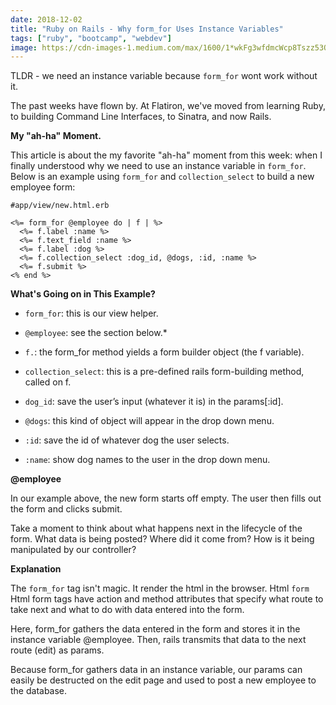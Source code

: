 ```yaml
---
date: 2018-12-02
title: "Ruby on Rails - Why form_for Uses Instance Variables"
tags: ["ruby", "bootcamp", "webdev"]
image: https://cdn-images-1.medium.com/max/1600/1*wkFg3wfdmcWcp8Tszz53Ow.jpeg
---
```


TLDR - we need an instance variable because `form_for` wont work without it.

The past weeks have flown by. At Flatiron, we've moved from learning Ruby, to building Command Line Interfaces, to Sinatra, and now Rails.

**My "ah-ha" Moment.**

This article is about the my favorite "ah-ha" moment from this week: when I finally understood why we need to use an instance variable in `form_for`. Below is an example using `form_for` and `collection_select` to build a new employee form:

    #app/view/new.html.erb

    <%= form_for @employee do | f | %>
      <%= f.label :name %>
      <%= f.text_field :name %>
      <%= f.label :dog %>
      <%= f.collection_select :dog_id, @dogs, :id, :name %>
      <%= f.submit %>
    <% end %>

**What's Going on in This Example?**

- `form_for`: this is our view helper.

- `@employee`: see the section below.\*

- `f.`: the form_for method yields a form builder object (the f variable).

- `collection_select`: this is a pre-defined rails form-building method, called on f.

- `dog_id`: save the user’s input (whatever it is) in the params[:id].

- `@dogs`: this kind of object will appear in the drop down menu.

- `:id`: save the id of whatever dog the user selects.

- `:name`: show dog names to the user in the drop down menu.

**@employee**

In our example above, the new form starts off empty. The user then fills out the form and clicks submit.

Take a moment to think about what happens next in the lifecycle of the form. What data is being posted? Where did it come from? How is it being manipulated by our controller?

**Explanation**

The `form_for` tag isn't magic. It render the html in the browser. Html `form` Html form tags have action and method attributes that specify what route to take next and what to do with data entered into the form.

Here, form_for gathers the data entered in the form and stores it in the instance variable @employee. Then, rails transmits that data to the next route (edit) as params.

Because form_for gathers data in an instance variable, our params can easily be destructed on the edit page and used to post a new employee to the database.
